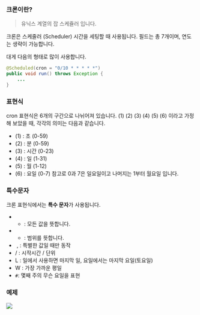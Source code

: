 ### 크론이란?
> 유닉스 계열의 잡 스케쥴러 입니다. 

크론은 스케줄러 (Scheduler) 시간을 세팅할 때 사용됩니다. 필드는 총 7개이며, 연도는 생략이 가능합니다. 

대게 다음의 형태로 많이 사용합니다. 
```java
@Scheduled(cron = "0/10 * * * * *")
public void run() throws Exception {
	...
}
```

### 표현식 
cron 표현식은 6개의 구간으로 나뉘어져 있습니다. 
(1) (2) (3) (4) (5) (6) 이라고 가정해 보았을 때, 각각의 의미는 다음과 같습니다.
- (1) : 초 (0-59)
- (2) : 분 (0-59)
- (3) : 시간 (0-23)
- (4) : 일 (1-31)
- (5) : 월 (1-12)
- (6) : 요일 (0-7)
참고로 0과 7은 일요일이고 나머지는 1부터 월요일 입니다. 

### 특수문자 
크론 표현식에서는 **특수 문자**가 사용됩니다. 
- * : 모든 값을 뜻합니다.
- - : 범위를 뜻합니다. 
-  , : 특별한 값일 때만 동작 
- / : 시작시간 / 단위
- L : 일에서 사용하면 마지막 일, 요일에서는 마지막 요일(토요일)
- W : 가장 가까운 평일
- `#`: 몇째 주의 무슨 요일을 표현

### 예제 
![](https://t1.daumcdn.net/cfile/tistory/25FB583359776C5710)